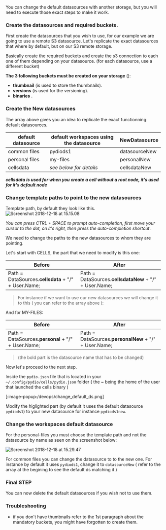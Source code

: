 You can change the default datasources with another storage, but you will need to execute those exact steps to make it work.

### Create the datasources and required buckets.

First create the datasources that you wish to use, for our example we are going to use a remote S3 datasource.
Let's replicate the exact datasources that where by default, but on our S3 remote storage.

Basically create the required buckets and create the s3 connection to each one of them depending on your datasource. (for each datasource, use a different bucket)

**The 3 following buckets must be created on your storage** ():

* **thumbnail** (is used to store the thumbnails).
* **versions** (is used for the versioning).
* **binaries** .

### Create the New datasources

The array above gives you an idea to replicate the exact functionning default datasources.

| **default datasource**  | **default workspaces using the datasource**  | **NewDatasource**  |
|---|---|---|
| common files  | pydiods1  | datasourceNew  |
|  personal files | my-files  | personalNew  |
| cellsdata | *see below for details*|cellsdataNew

**_cellsdata is used for when you create a cell without a root node, it's used for it's default node_**

### Change template paths to point to the new datasources

Template path, by default they look like this.
![Screenshot 2018-12-18 at 15.15.08](https://i.imgur.com/c56ifQB.png)

_You can press CTRL + SPACE to prompt auto-completion, first move your cursor to the dot, on it's right, then press the auto-completion shortcut_.

We need to change the paths to the new datasources to whom they are pointing.

Let's start with CELLS, the part that we need to modify is this one:

| **Before** | **After** |
| --- | --- |
| Path = DataSources.**cellsdata** + "/" + User.Name;  |  Path = DataSources.**cellsdataNew** + "/" + User.Name; |

> For instance if we want to use our new datasources we will change it to this ( you can refer to the array above ):

And for MY-FILES:

| **Before** | **After** |
| --- | --- |
| Path = DataSources.**personal** + "/" + User.Name;  |  Path = DataSources.**personalNew** + "/" + User.Name; |

> (the bold part is the datasource name that has to be changed)

Now let's proceed to the next step.

Inside the `pydio.json` file that is located in your `~/.config/pydio/cells/pydio.json` folder ( the _~_ being the home of the user that launched the cells binary )

[:image-popup:/devops/change_default_ds.png]

Modify the higlighted part (by default it uses the default datasource `pydiods1`) to your new datasource for instance `pydiods1new`.

### Change the workspaces default datasource

For the personal-files you must choose the template path and not the datasource by name as seen on the screenshot below:

![Screenshot 2018-12-18 at 15.29.47](https://i.imgur.com/AsSImrK.png)

For common files you can change the datasource to to the new one.
For instance by default it uses `pydiods1`, change it to `datasourceNew` ( refer to the array at the begining to see the default ds matching it )


### Final STEP

You can now delete the default datasources if you wish not to use them.

### Troubleshooting

* if you don't have thumbnails refer to the 1st paragraph about the mandatory buckets, you might have forgotten to create them.
